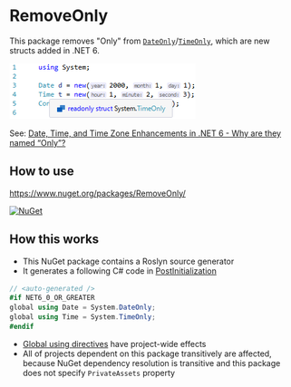 # RemoveOnly

This package removes "Only" from [`DateOnly`](https://docs.microsoft.com/ja-jp/dotnet/api/system.dateonly)/[`TimeOnly`](https://docs.microsoft.com/ja-jp/dotnet/api/system.timeonly), which are new structs added in .NET 6.

![Date and Time](screenshot.png)

See: [Date, Time, and Time Zone Enhancements in .NET 6 - Why are they named “Only”?](https://devblogs.microsoft.com/dotnet/date-time-and-time-zone-enhancements-in-net-6/#why-are-they-named-only) 

## How to use

https://www.nuget.org/packages/RemoveOnly/

[![NuGet](https://img.shields.io/nuget/v/RemoveOnly?style=flat-square)](https://www.nuget.org/packages/RemoveOnly)

## How this works

* This NuGet package contains a Roslyn source generator
* It generates a following C# code in [PostInitialization](https://docs.microsoft.com/en-us/dotnet/api/microsoft.codeanalysis.generatorinitializationcontext.registerforpostinitialization?view=roslyn-dotnet-3.10.0)

```cs
// <auto-generated />
#if NET6_0_OR_GREATER
global using Date = System.DateOnly;
global using Time = System.TimeOnly;
#endif
```

* [Global using directives](https://github.com/dotnet/csharplang/issues/3428) have project-wide effects
* All of projects dependent on this package transitively are affected, because NuGet dependency resolution is transitive and this package does not specify `PrivateAssets` property

